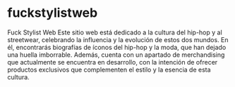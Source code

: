 # fuckstylistweb
Fuck Stylist Web
Este sitio web está dedicado a la cultura del hip-hop y al streetwear, celebrando la influencia y la evolución de estos dos mundos. En él, encontrarás biografías de íconos del hip-hop y la moda, que han dejado una huella imborrable. Además, cuenta con un apartado de merchandising que actualmente se encuentra en desarrollo, con la intención de ofrecer productos exclusivos que complementen el estilo y la esencia de esta cultura.
